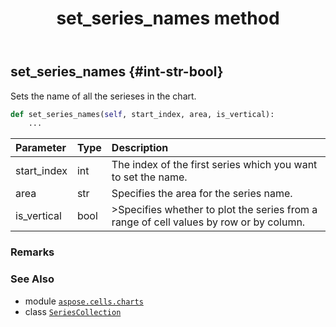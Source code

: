 ﻿---
title: set_series_names method
second_title: Aspose.Cells for Python via .NET API References
description: 
type: docs
weight: 100
url: /aspose.cells.charts/seriescollection/set_series_names/
is_root: false
---

## set_series_names {#int-str-bool}

Sets the name of all the serieses in the chart.



```python
def set_series_names(self, start_index, area, is_vertical):
    ...
```


| Parameter | Type | Description |
| :- | :- | :- |
| start_index | int | The index of the first series which you want to set the name. |
| area | str | Specifies the area for the series name. |
| is_vertical | bool | >Specifies whether to plot the series from a range of cell values by row or by column. |
### Remarks




### See Also
* module [`aspose.cells.charts`](../../)
* class [`SeriesCollection`](/cells/python-net/aspose.cells.charts/seriescollection)
